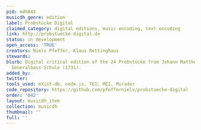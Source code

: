 ```yaml
---
pid: mdh043
musicdh_genre: edition
label: Probstücke Digital
claimed_category: digital editions, music encoding, text encoding
link: http://probstuecke-digital.de
status: in development
open_access: 'TRUE'
creators: Niels Pfeffer, Klaus Rettinghaus
stewards: 
blurb: Digital critical edition of the 24 Probstücke from Johann Mattheson's Große
  Generalbass-Schule (1731).
added_by: 
twitter: 
tools_used: eXist-db, node.js, TEI, MEI, Mirador
code_repository: https://github.com/pfefferniels/probstuecke-digital
order: '042'
layout: musicdh_item
collection: musicdh
thumbnail: ''
full: ''
---
```

